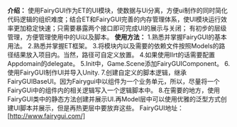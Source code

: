 **介绍：**
使用FairyGUI作为ET的UI模块，使数据与Ui分离，方便ui制作的同时简化代码逻辑的组织难度；结合ET和FairyGUI完善的内存管理体系，使UI模块运行效率更加稳定快速；只需要暴露两个接口即可完成UI的展示与关闭；
有初步的层级管理，方便管理使用中的Ui以及脚本。
**使用方法：**
1.熟悉并掌握FairyGUI的基本用法。
2.熟悉并掌握ET框架。
3.将模块内以及需要的依赖文件按照Models的路径结果放入项目内。当然，路径可自定义放置。
4.如果使用Ilrt的话需要配置Appdomain的delegate。
5.Init中，Game.Scene添加FairyGUIComponent。
6.使用FairyGUI制作UI并导入Unity.
7.创建自定义的脚本逻辑，继承FairyGUIBaseUI。因为Fairygui中以组件为一个业务单元，所以，尽量将一个FairyGUi中的组件内的相关逻辑写入一个逻辑脚本中。
8.在需要的地方，使用FairyGUI类中的静态方法创建并展示UI.再Model层中可以使用优雅的泛型方式创建UI脚本并展示，但是再热更层中要放弃这些。
FairyGUI地址：[http://www.fairygui.com/] 